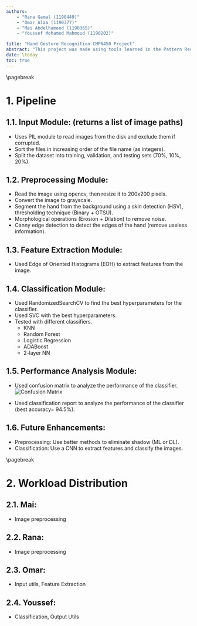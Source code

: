 ```yaml
---
authors:
    - "Rana Gamal (1190449)"
    - "Omar Alaa (1190377)"
    - "Mai Abdelhameed (1190365)"
    - "Youssef Mohamed Mahmoud (1190202)"

title: "Hand Gesture Recognition CMPN450 Project"
abstract: "This project was made using tools learned in the Pattern Recognition course and used [Static Hand Gesture Recognition for Sign Language Alphabets using Edge Oriented Histogram and Multi Class SVM](https://citeseerx.ist.psu.edu/document?repid=rep1&type=pdf&doi=04de47bdd4a0753b33866a7cc445e6817e7a264d) papper as a reference for us."
date: \today
toc: true
---
```



\pagebreak
# 1. Pipeline

## 1.1. Input Module: (returns a list of image paths)
- Uses PIL module to read images from the disk and exclude them if corrupted.
- Sort the files in increasing order of the file name (as integers).
- Split the dataset into training, validation, and testing sets (70%, 10%, 20%).
   
## 1.2. Preprocessing Module:
- Read the image using opencv, then resize it to 200x200 pixels.
- Convert the image to grayscale.
- Segment the hand from the background using a skin detection (HSV), thresholding technique (Binary + OTSU).
- Morphological operations (Erosion + Dilation) to remove noise.
- Canny edge detection to detect the edges of the hand (remove useless information).

## 1.3. Feature Extraction Module:
- Used Edge of Oriented Histograms (EOH) to extract features from the image.

## 1.4. Classification Module:
- Used RandomizedSearchCV to find the best hyperparameters for the classifier.
- Used SVC with the best hyperparameters.
- Tested with different classifiers.
  - KNN
  - Random Forest
  - Logistic Regression
  - ADABoost
  - 2-layer NN

## 1.5. Performance Analysis Module:
- Used confusion matrix to analyze the performance of the classifier.
![Confusion Matrix](https://media.discordapp.net/attachments/1107081102687993907/1108467501714657330/image.png?width=652&height=651)

- Used classification report to analyze the performance of the classifier (best accuracy= 94.5%).

## 1.6. Future Enhancements:
- Preprocessing: Use better methods to eliminate shadow (ML or DL).
- Classification: Use a CNN to extract features and classify the images.



\pagebreak
# 2. Workload Distribution

## 2.1. Mai: 
- Image preprocessing

## 2.2. Rana: 
- Image preprocessing

## 2.3. Omar: 
- Input utils, Feature Extraction

## 2.4. Youssef:
- Classification, Output Utils
